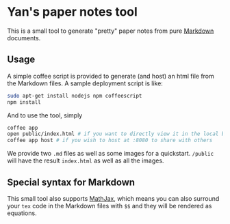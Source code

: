 # Yan's paper notes tool

This is a small tool to generate "pretty" paper notes from pure [Markdown](http://en.wikipedia.org/wiki/Markdown) documents.

## Usage

A simple coffee script is provided to generate (and host) an html file from the Markdown files. A sample deployment script is like:

```bash
sudo apt-get install nodejs npm coffeescript
npm install
```

And to use the tool, simply

```bash
coffee app
open public/index.html # if you want to directly view it in the local browser
coffee app host # if you wish to host at :8080 to share with others
```

We provide two `.md` files as well as some images for a quickstart. `/public` will have the result `index.html` as well as all the images.

## Special syntax for Markdown

This small tool also supports [MathJax](http://www.mathjax.org/), which means you can also surround your `tex` code in the Markdown files with `$$` and they will be rendered as equations.
